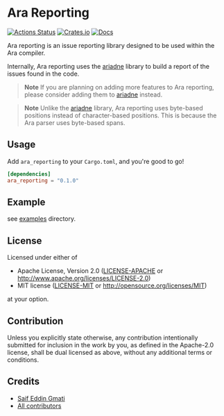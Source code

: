 # Ara Reporting

[![Actions Status](https://github.com/ara-lang/reporting/workflows/ci/badge.svg)](https://github.com/ara-lang/reporting/actions)
[![Crates.io](https://img.shields.io/crates/v/ara_reporting.svg)](https://crates.io/crates/ara_reporting)
[![Docs](https://docs.rs/ara_reporting/badge.svg)](https://docs.rs/ara_reporting/latest/ara_reporting/)

Ara reporting is an issue reporting library designed to be used within the Ara compiler.

Internally, Ara reporting uses the [ariadne](https://crates.io/crates/ariadne) library to build a report of the issues found in the code.

> **Note** If you are planning on adding more features to Ara reporting, please consider adding them to [ariadne](https://crates.io/crates/ariadne) instead.

> **Note** Unlike the [ariadne](https://crates.io/crates/ariadne) library, Ara reporting uses byte-based positions instead of character-based positions.
> This is because the Ara parser uses byte-based spans.

## Usage

Add `ara_reporting` to your `Cargo.toml`, and you're good to go!

```toml
[dependencies]
ara_reporting = "0.1.0"
```

## Example

see [examples](examples) directory.

## License

Licensed under either of

 * Apache License, Version 2.0 ([LICENSE-APACHE](LICENSE-APACHE) or http://www.apache.org/licenses/LICENSE-2.0)
 * MIT license ([LICENSE-MIT](LICENSE-MIT) or http://opensource.org/licenses/MIT)

at your option.

## Contribution

Unless you explicitly state otherwise, any contribution intentionally submitted
for inclusion in the work by you, as defined in the Apache-2.0 license, shall be
dual licensed as above, without any additional terms or conditions.

## Credits

* [Saif Eddin Gmati](https://github.com/azjezz)
* [All contributors](https://github.com/ara-lang/reporting/graphs/contributors)
